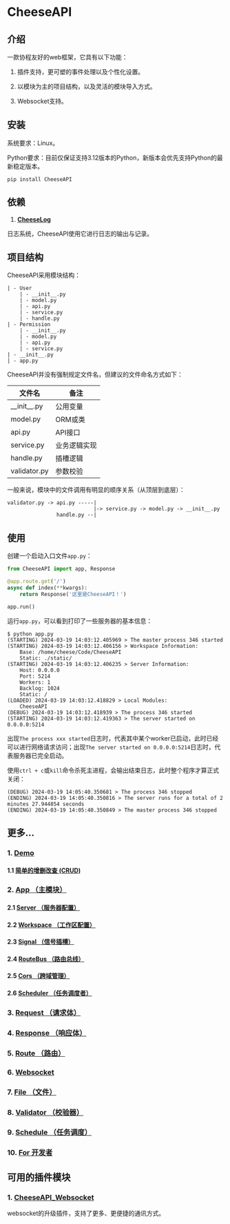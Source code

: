 # **CheeseAPI**

## **介绍**

一款协程友好的web框架，它具有以下功能：

1. 插件支持，更可塑的事件处理以及个性化设置。

2. 以模块为主的项目结构，以及灵活的模块导入方式。

3. Websocket支持。

## **安装**

系统要求：Linux。

Python要求：目前仅保证支持3.12版本的Python，新版本会优先支持Python的最新稳定版本。

```
pip install CheeseAPI
```

## **依赖**

1. **[CheeseLog](https://github.com/CheeseUnknown/CheeseLog)**

日志系统，CheeseAPI使用它进行日志的输出与记录。

## **项目结构**

CheeseAPI采用模块结构：

```
| - User
    | - __init__.py
    | - model.py
    | - api.py
    | - service.py
    | - handle.py
| - Permission
    | - __init__.py
    | - model.py
    | - api.py
    | - service.py
| - __init__.py
| - app.py
```

CheeseAPI并没有强制规定文件名，但建议的文件命名方式如下：

| 文件名 | 备注 |
| - | - |
| \_\_init\_\_.py | 公用变量 |
| model.py | ORM或类 |
| api.py | API接口 |
| service.py | 业务逻辑实现 |
| handle.py | 插槽逻辑 |
| validator.py | 参数校验 |

一般来说，模块中的文件调用有明显的顺序关系（从顶层到底层）：

```
validator.py -> api.py -----|
                            |-> service.py -> model.py -> __init__.py
                handle.py --|

```

## **使用**

创建一个启动入口文件`app.py`：

```python
from CheeseAPI import app, Response

@app.route.get('/')
async def index(**kwargs):
    return Response('这里是CheeseAPI！')

app.run()
```

运行`app.py`，可以看到打印了一些服务器的基本信息：

```
$ python app.py
(STARTING) 2024-03-19 14:03:12.405969 > The master process 346 started
(STARTING) 2024-03-19 14:03:12.406156 > Workspace Information:
    Base: /home/cheese/Code/CheeseAPI
    Static: ./static/
(STARTING) 2024-03-19 14:03:12.406235 > Server Information:
    Host: 0.0.0.0
    Port: 5214
    Workers: 1
    Backlog: 1024
    Static: /
(LOADED) 2024-03-19 14:03:12.418829 > Local Modules:
    CheeseAPI
(DEBUG) 2024-03-19 14:03:12.418939 > The process 346 started
(STARTING) 2024-03-19 14:03:12.419363 > The server started on 0.0.0.0:5214
```

出现`The process xxx started`日志时，代表其中某个worker已启动，此时已经可以进行网络请求访问；出现`The server started on 0.0.0.0:5214`日志时，代表服务器已完全启动。

使用`ctrl + c`或`kill`命令杀死主进程，会输出结束日志，此时整个程序才算正式关闭：

```
(DEBUG) 2024-03-19 14:05:40.350681 > The process 346 stopped
(ENDING) 2024-03-19 14:05:40.350816 > The server runs for a total of 2 minutes 27.944854 seconds
(ENDING) 2024-03-19 14:05:40.350849 > The master process 346 stopped
```

## **更多...**

### 1. [**Demo**](https://github.com/CheeseUnknown/CheeseAPI/blob/master/document/Demo.md)

#### 1.1 [**简单的增删改查 (CRUD)**](https://github.com/CheeseUnknown/CheeseAPI/blob/master/demo/CRUD)

### 2. [**App （主模块）**](https://github.com/CheeseUnknown/CheeseAPI/blob/master/document/App.md)

#### 2.1 [**Server （服务器配置）**](https://github.com/CheeseUnknown/CheeseAPI/blob/master/document/App/Server.md)

#### 2.2 [**Workspace （工作区配置）**](https://github.com/CheeseUnknown/CheeseAPI/blob/master/document/App/Workspace.md)

#### 2.3 [**Signal （信号插槽）**](https://github.com/CheeseUnknown/CheeseAPI/blob/master/document/App/Signal.md)

#### 2.4 [**RouteBus （路由总线）**](https://github.com/CheeseUnknown/CheeseAPI/blob/master/document/App/RouteBus.md)

#### 2.5 [**Cors （跨域管理）**](https://github.com/CheeseUnknown/CheeseAPI/blob/master/document/App/Cors.md)

#### 2.6 [**Scheduler （任务调度者）**](https://github.com/CheeseUnknown/CheeseAPI/blob/master/document/App/Scheduler.md)

### 3. [**Request （请求体）**](https://github.com/CheeseUnknown/CheeseAPI/blob/master/document/Request.md)

### 4. [**Response （响应体）**](https://github.com/CheeseUnknown/CheeseAPI/blob/master/document/Response.md)

### 5. [**Route （路由）**](https://github.com/CheeseUnknown/CheeseAPI/blob/master/document/Route.md)

### 6. [**Websocket**](https://github.com/CheeseUnknown/CheeseAPI/blob/master/document/Websocket.md)

### 7. [**File （文件）**](https://github.com/CheeseUnknown/CheeseAPI/blob/master/document/File.md)

### 8. [**Validator （校验器）**](https://github.com/CheeseUnknown/CheeseAPI/blob/master/document/Validator.md)

### 9. [**Schedule （任务调度）**](https://github.com/CheeseUnknown/CheeseAPI/blob/master/document/Schedule.md)

### 10. [**For 开发者**](https://github.com/CheeseUnknown/CheeseAPI/blob/master/document/Developer.md)

## **可用的插件模块**

### 1. **[CheeseAPI_Websocket](https://github.com/CheeseUnknown/CheeseAPI_Websocket)**

websocket的升级插件，支持了更多、更便捷的通讯方式。
